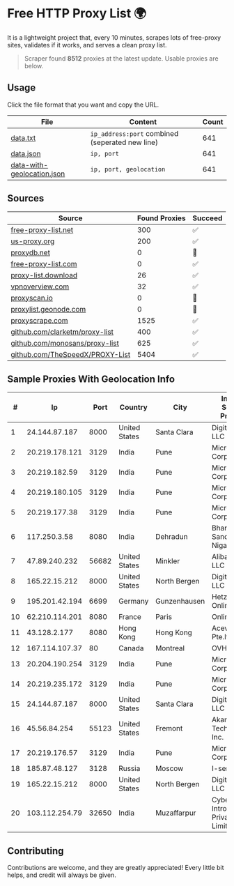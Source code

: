 
# Free HTTP Proxy List 🌍

It is a lightweight project that, every 10 minutes, scrapes lots of free-proxy sites, validates if it works, and serves a clean proxy list.


> Scraper found **8512** proxies at the latest update. Usable proxies are below.

## Usage

Click the file format that you want and copy the URL.


|File|Content|Count|
|----|-------|-----|
|[data.txt](https://raw.githubusercontent.com/themiralay/Proxy-List-World/master/data.txt)|`ip_address:port` combined (seperated new line)|641|
|[data.json](https://raw.githubusercontent.com/themiralay/Proxy-List-World/master/data.json)|`ip, port`|641|
|[data-with-geolocation.json](https://raw.githubusercontent.com/themiralay/Proxy-List-World/master/data-with-geolocation.json)|`ip, port, geolocation`|641|

## Sources

|Source|Found Proxies|Succeed|
|------|-------------|-------|
|[free-proxy-list.net](https://free-proxy-list.net)|300|✅|
|[us-proxy.org](https://www.us-proxy.org)|200|✅|
|[proxydb.net](http://proxydb.net)|0|🚫|
|[free-proxy-list.com](https://free-proxy-list.com/?page=&port=&type%5B%5D=http&type%5B%5D=https&up_time=0&search=Search)|0|✅|
|[proxy-list.download](https://www.proxy-list.download/HTTP)|26|✅|
|[vpnoverview.com](https://vpnoverview.com/privacy/anonymous-browsing/free-proxy-servers)|32|✅|
|[proxyscan.io](https://www.proxyscan.io)|0|🚫|
|[proxylist.geonode.com](https://proxylist.geonode.com/api/proxy-list?limit=300&page=1&sort_by=lastChecked&sort_type=desc&protocols=http,https)|0|🚫|
|[proxyscrape.com](https://api.proxyscrape.com/v2/?request=displayproxies&protocol=http&timeout=10000&country=all&ssl=all&anonymity=all)|1525|✅|
|[github.com/clarketm/proxy-list](https://raw.githubusercontent.com/clarketm/proxy-list/master/proxy-list-raw.txt)|400|✅|
|[github.com/monosans/proxy-list](https://raw.githubusercontent.com/monosans/proxy-list/main/proxies/http.txt)|625|✅|
|[github.com/TheSpeedX/PROXY-List](https://raw.githubusercontent.com/TheSpeedX/PROXY-List/master/http.txt)|5404|✅|


## Sample Proxies With Geolocation Info

|#|Ip|Port|Country|City|Internet Service Provider|
|-|--|----|-------|----|-------------------------|
|1|24.144.87.187|8000|United States|Santa Clara|DigitalOcean, LLC|
|2|20.219.178.121|3129|India|Pune|Microsoft Corporation|
|3|20.219.182.59|3129|India|Pune|Microsoft Corporation|
|4|20.219.180.105|3129|India|Pune|Microsoft Corporation|
|5|20.219.177.38|3129|India|Pune|Microsoft Corporation|
|6|117.250.3.58|8080|India|Dehradun|Bharat Sanchar Nigam Ltd|
|7|47.89.240.232|56682|United States|Minkler|Alibaba.com LLC|
|8|165.22.15.212|8000|United States|North Bergen|DigitalOcean, LLC|
|9|195.201.42.194|6699|Germany|Gunzenhausen|Hetzner Online GmbH|
|10|62.210.114.201|8080|France|Paris|Online SAS|
|11|43.128.2.177|8080|Hong Kong|Hong Kong|Aceville Pte.ltd|
|12|167.114.107.37|80|Canada|Montreal|OVH SAS|
|13|20.204.190.254|3129|India|Pune|Microsoft Corporation|
|14|20.219.235.172|3129|India|Pune|Microsoft Corporation|
|15|24.144.87.187|8000|United States|Santa Clara|DigitalOcean, LLC|
|16|45.56.84.254|55123|United States|Fremont|Akamai Technologies, Inc.|
|17|20.219.176.57|3129|India|Pune|Microsoft Corporation|
|18|185.87.48.127|3128|Russia|Moscow|I-servers LTD|
|19|165.22.15.212|8000|United States|North Bergen|DigitalOcean, LLC|
|20|103.112.254.79|32650|India|Muzaffarpur|Cybernet Introtech Private Limited|



## Contributing

Contributions are welcome, and they are greatly appreciated! Every
little bit helps, and credit will always be given.

